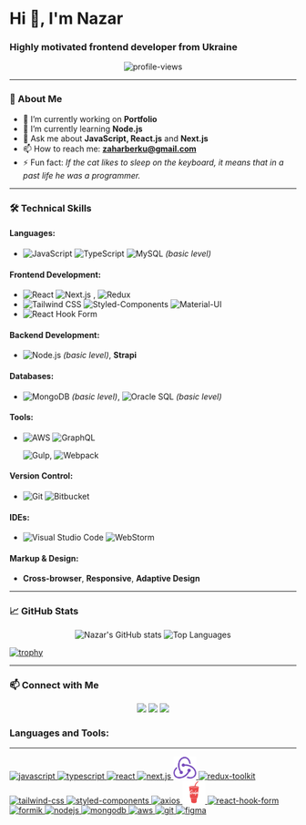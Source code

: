 # Hi 👋, I'm Nazar
### Highly motivated frontend developer from Ukraine

<p align="center">
  <img src="https://komarev.com/ghpvc/?username=nazar&label=Profile%20views&color=0e75b6&style=flat" alt="profile-views" /> 
</p>

---

### 🌟 About Me

- 🔭 I’m currently working on **Portfolio**
- 🌱 I’m currently learning **Node.js** 
- 💬 Ask me about **JavaScript, React.js** and **Next.js**
- 📫 How to reach me: **zaharberku@gmail.com**
- ⚡ Fun fact: *If the cat likes to sleep on the keyboard, it means that in a past life he was a programmer.*

---

### 🛠 Technical Skills

#### **Languages:**
- ![JavaScript](https://img.shields.io/badge/javascript-%23323330.svg?style=for-the-badge&logo=javascript&logoColor=%23F7DF1E) 
![TypeScript](https://img.shields.io/badge/typescript-%23007ACC.svg?style=for-the-badge&logo=typescript&logoColor=white) 
![MySQL](https://img.shields.io/badge/mysql-%2300f.svg?style=for-the-badge&logo=mysql&logoColor=white) *(basic level)*

#### **Frontend Development:**
- ![React](https://img.shields.io/badge/react-%2320232a.svg?style=for-the-badge&logo=react&logoColor=%2361DAFB) 
![Next.js](https://img.shields.io/badge/next.js-%23000000.svg?style=for-the-badge&logo=next.js&logoColor=white) 
, ![Redux](https://img.shields.io/badge/redux-%23593d88.svg?style=for-the-badge&logo=redux&logoColor=white) 
- ![Tailwind CSS](https://img.shields.io/badge/tailwindcss-%2338B2AC.svg?style=for-the-badge&logo=tailwind-css&logoColor=white) 
![Styled-Components](https://img.shields.io/badge/styled--components-%23DB7093.svg?style=for-the-badge&logo=styled-components&logoColor=white) 
![Material-UI](https://img.shields.io/badge/material--ui-%230081CB.svg?style=for-the-badge&logo=mui&logoColor=white) 
- ![React Hook Form](https://img.shields.io/badge/-React%20Hook%20Form-%23EC5990?style=for-the-badge&logo=reacthookform&logoColor=white)

#### **Backend Development:**
- ![Node.js](https://img.shields.io/badge/node.js-6DA55F?style=for-the-badge&logo=node.js&logoColor=white) *(basic level)*, **Strapi**

#### **Databases:**
- ![MongoDB](https://img.shields.io/badge/MongoDB-%234ea94b.svg?style=for-the-badge&logo=mongodb&logoColor=white) *(basic level)*, 
![Oracle SQL](https://img.shields.io/badge/Oracle%20SQL-%23F80000.svg?style=for-the-badge&logo=oracle&logoColor=white) *(basic level)*

#### **Tools:**
- ![AWS](https://img.shields.io/badge/AWS-%23FF9900.svg?style=for-the-badge&logo=amazon-aws&logoColor=white) 
![GraphQL](https://img.shields.io/badge/-GraphQL-E10098?style=for-the-badge&logo=graphql&logoColor=white) 

   ![Gulp](https://img.shields.io/badge/gulp-%23CF4647.svg?style=for-the-badge&logo=gulp&logoColor=white), 
![Webpack](https://img.shields.io/badge/webpack-%238DD6F9.svg?style=for-the-badge&logo=webpack&logoColor=black)

#### **Version Control:**
- ![Git](https://img.shields.io/badge/git-%23F05033.svg?style=for-the-badge&logo=git&logoColor=white) 
![Bitbucket](https://img.shields.io/badge/bitbucket-%230047B3.svg?style=for-the-badge&logo=bitbucket&logoColor=white)

#### **IDEs:**
- ![Visual Studio Code](https://img.shields.io/badge/Visual%20Studio%20Code-0078d7.svg?style=for-the-badge&logo=visual-studio-code&logoColor=white) 
![WebStorm](https://img.shields.io/badge/WebStorm-000000.svg?style=for-the-badge&logo=WebStorm&logoColor=white) 

#### **Markup & Design:**
- **Cross-browser**, **Responsive**, **Adaptive Design**

---

### 📈 GitHub Stats
<p align="center">
  <img src="https://github-readme-stats.vercel.app/api?username=ZaharBerku&show_icons=true&theme=radical" alt="Nazar's GitHub stats" />
  <img src="https://github-readme-stats.vercel.app/api/top-langs/?username=ZaharBerku&layout=compact&theme=radical" alt="Top Languages" />
</p>

[![trophy](https://github-profile-trophy.vercel.app/?username=Nataliia-Belodedenko&theme=onedark)](https://github.com/ryo-ma/github-profile-trophy)

---

### 📫 Connect with Me
<p align="center">
  <a href="mailto:zaharberku@gmail.com"><img src="https://img.shields.io/badge/-Email-D14836?style=for-the-badge&logo=gmail&logoColor=white" /></a>
  <a href="https://www.linkedin.com/in/nazar-dubovyk-073512234"><img src="https://img.shields.io/badge/-LinkedIn-0077B5?style=for-the-badge&logo=linkedin&logoColor=white" /></a>
  <a href="https://github.com/ZaharBerku"><img src="https://img.shields.io/badge/-GitHub-181717?style=for-the-badge&logo=github&logoColor=white" /></a>
</p>


### Languages and Tools:
____

<p align="left" dir="auto"> 
  <a href="https://www.javascript.com/" rel="nofollow"> 
    <img src="https://upload.wikimedia.org/wikipedia/commons/6/6a/JavaScript-logo.png" alt="javascript" width="40" height="40" style="max-width: 100%;"> 
  </a> 
  <a href="https://www.typescriptlang.org/" rel="nofollow"> 
    <img src="https://upload.wikimedia.org/wikipedia/commons/4/4c/Typescript_logo_2020.svg" alt="typescript" width="40" height="40" style="max-width: 100%;"> 
  </a> 
  <a href="https://reactjs.org/" rel="nofollow"> 
    <img src="https://upload.wikimedia.org/wikipedia/commons/a/a7/React-icon.svg" alt="react" width="40" height="40" style="max-width: 100%;"> 
  </a> 
  <a href="https://nextjs.org/" rel="nofollow"> 
    <img src="https://upload.wikimedia.org/wikipedia/commons/8/8e/Nextjs-logo.svg" alt="next.js" width="40" height="40" style="max-width: 100%;"> 
  </a> 
  <a href="https://redux.js.org" rel="nofollow"> 
    <img src="https://raw.githubusercontent.com/devicons/devicon/master/icons/redux/redux-original.svg" alt="redux" width="40" height="40" style="max-width: 100%;"> 
  </a> 
  <a href="https://redux-toolkit.js.org/" rel="nofollow"> 
    <img src="https://hybridheroes.de/blog/content/images/size/w1200/2022/03/redux-toolkit-1400.jpg" alt="redux-toolkit" width="100" height="40" style="max-width: 100%;"> 
  </a> 
  <a href="https://tailwindcss.com/brand" rel="nofollow"> 
    <img src="https://upload.wikimedia.org/wikipedia/commons/d/d5/Tailwind_CSS_Logo.svg" alt="tailwind-css" width="40" height="40" style="max-width: 100%;"> 
  </a>
  <a href="https://styled-components.com/" rel="nofollow"> 
    <img src="https://styled-components.com/logo.png" alt="styled-components" width="40" height="40" style="max-width: 100%;"> 
  </a>
  <a href="https://axios-http.com/docs/intro" rel="nofollow"> 
    <img src="https://upload.vectorlogo.zone/logos/axios/images/e2aae3c1-f98d-450b-8406-513bb5e6d5da.svg" alt="axios" width="40" height="40" style="max-width: 100%;"> 
  </a> 
  <a href="https://gulpjs.com" rel="nofollow"> 
    <img src="https://raw.githubusercontent.com/devicons/devicon/master/icons/gulp/gulp-plain.svg" alt="gulp" width="40" height="40" style="max-width: 100%;"> 
  </a> 
  <a href="https://react-hook-form.com/" rel="nofollow"> 
    <img src="https://avatars.githubusercontent.com/u/53986236?s=280&v=4" alt="react-hook-form" width="40" height="40" style="max-width: 100%;"> 
  </a> 
  <a href="https://formik.org/docs/overview" rel="nofollow"> 
    <img src="https://static-00.iconduck.com/assets.00/formik-icon-512x512-se1fegy1.png" alt="formik" width="40" height="40" style="max-width: 100%;"> 
  </a> 
  <a href="https://nodejs.org" rel="nofollow"> 
    <img src="https://upload.wikimedia.org/wikipedia/commons/d/d9/Node.js_logo.svg" alt="nodejs" width="40" height="40" style="max-width: 100%;"> 
  </a> 
  <a href="https://www.mongodb.com/" rel="nofollow"> 
    <img src="https://upload.wikimedia.org/wikipedia/commons/9/93/MongoDB_Logo.svg" alt="mongodb" width="40" height="40" style="max-width: 100%;"> 
  </a> 
  <a href="https://aws.amazon.com/" rel="nofollow"> 
    <img src="https://upload.wikimedia.org/wikipedia/commons/9/93/Amazon_Web_Services_Logo.svg" alt="aws" width="40" height="40" style="max-width: 100%;"> 
  </a> 
  <a href="https://git-scm.com/" rel="nofollow"> 
    <img src="https://upload.wikimedia.org/wikipedia/commons/e/e0/Git-logo.svg" alt="git" width="40" height="40" style="max-width: 100%;"> 
  </a> 
  <a href="https://www.figma.com/" rel="nofollow"> 
    <img src="https://upload.wikimedia.org/wikipedia/commons/3/33/Figma-logo.svg" alt="figma" width="40" height="40" style="max-width: 100%;"> 
  </a> 
</p>


